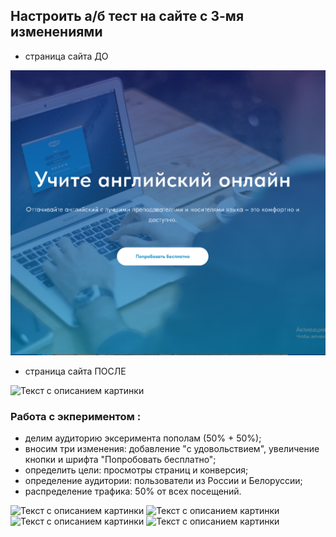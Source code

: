 ## Настроить а/б тест на сайте с 3-мя изменениями

- страница сайта ДО

![pic](https://github.com/Sinikka73/AB_test_Seminar_3/blob/main/1_1.PNG)

- страница сайта ПОСЛЕ

<image src="1_2.png" alt="Текст с описанием картинки">

### Работа с экпериментом :

- делим аудиторию эксеримента пополам (50% + 50%);
- вносим три изменения: добавление "с удовольствием", увеличение кнопки и шрифта "Попробовать бесплатно";
- определить цели: просмотры страниц и конверсия;
- определение аудитории: пользователи из России и Белоруссии;
- распределение трафика: 50% от всех посещений.

<image src="test_1.png" alt="Текст с описанием картинки">
<image src="test_2.png" alt="Текст с описанием картинки">
<image src="test_3.png" alt="Текст с описанием картинки">
<image src="test_4.png" alt="Текст с описанием картинки">
